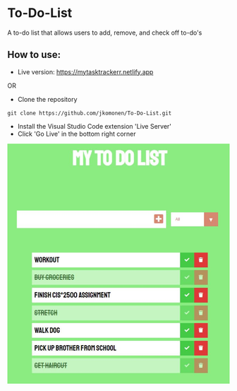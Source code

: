 # To-Do-List

A to-do list that allows users to add, remove, and check off to-do's

## How to use:

- Live version: https://mytasktrackerr.netlify.app

OR

- Clone the repository
```
git clone https://github.com/jkomonen/To-Do-List.git
```
- Install the Visual Studio Code extension 'Live Server'
- Click 'Go Live' in the bottom right corner

![](readme_images/todo_list.jpg)

